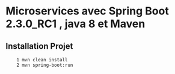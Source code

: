 # Microservices avec Spring Boot 2.3.0_RC1 , java 8 et Maven

## Installation Projet

```
    1 mvn clean install
    2 mvn spring-boot:run
```
